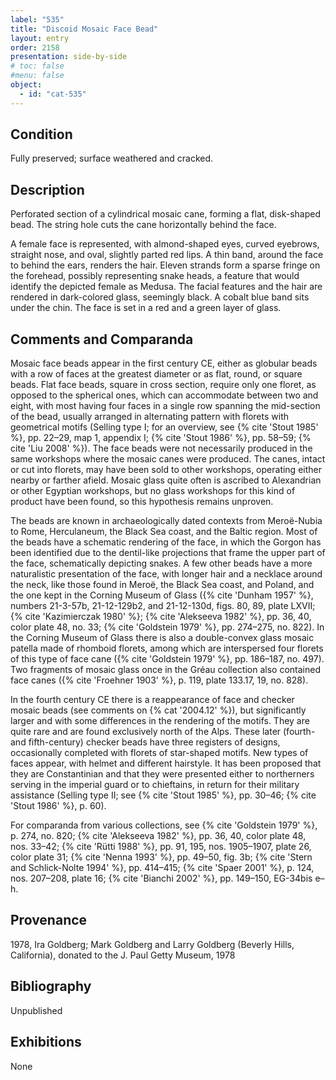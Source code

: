 ```yaml
---
label: "535"
title: "Discoid Mosaic Face Bead"
layout: entry
order: 2158
presentation: side-by-side
# toc: false
#menu: false 
object:
  - id: "cat-535"
---
```


## Condition

Fully preserved; surface weathered and cracked.

## Description

Perforated section of a cylindrical mosaic cane, forming a flat, disk-shaped bead. The string hole cuts the cane horizontally behind the face.

A female face is represented, with almond-shaped eyes, curved eyebrows, straight nose, and oval, slightly parted red lips. A thin band, around the face to behind the ears, renders the hair. Eleven strands form a sparse fringe on the forehead, possibly representing snake heads, a feature that would identify the depicted female as Medusa. The facial features and the hair are rendered in dark-colored glass, seemingly black. A cobalt blue band sits under the chin. The face is set in a red and a green layer of glass.

## Comments and Comparanda

Mosaic face beads appear in the first century CE, either as globular beads with a row of faces at the greatest diameter or as flat, round, or square beads. Flat face beads, square in cross section, require only one floret, as opposed to the spherical ones, which can accommodate between two and eight, with most having four faces in a single row spanning the mid-section of the bead, usually arranged in alternating pattern with florets with geometrical motifs (Selling type I; for an overview, see {% cite 'Stout 1985' %}, pp. 22–29, map 1, appendix I; {% cite 'Stout 1986' %}, pp. 58–59; {% cite 'Liu 2008' %}). The face beads were not necessarily produced in the same workshops where the mosaic canes were produced. The canes, intact or cut into florets, may have been sold to other workshops, operating either nearby or farther afield. Mosaic glass quite often is ascribed to Alexandrian or other Egyptian workshops, but no glass workshops for this kind of product have been found, so this hypothesis remains unproven. 

The beads are known in archaeologically dated contexts from Meroë-Nubia to Rome, Herculaneum, the Black Sea coast, and the Baltic region. Most of the beads have a schematic rendering of the face, in which the Gorgon has been identified due to the dentil-like projections that frame the upper part of the face, schematically depicting snakes. A few other beads have a more naturalistic presentation of the face, with longer hair and a necklace around the neck, like those found in Meroë, the Black Sea coast, and Poland, and the one kept in the Corning Museum of Glass ({% cite 'Dunham 1957' %}, numbers 21-3-57b, 21-12-129b2, and 21-12-130d, figs. 80, 89, plate LXVII; {% cite 'Kazimierczak 1980' %}; {% cite 'Alekseeva 1982' %}, pp. 36, 40, color plate 48, no. 33; {% cite 'Goldstein 1979' %}, pp. 274–275, no. 822). In the Corning Museum of Glass there is also a double-convex glass mosaic patella made of rhomboid florets, among which are interspersed four florets of this type of face cane ({% cite 'Goldstein 1979' %}, pp. 186–187, no. 497). Two fragments of mosaic glass once in the Gréau collection also contained face canes ({% cite 'Froehner 1903' %}, p. 119, plate 133.17, 19, no. 828).

In the fourth century CE there is a reappearance of face and checker mosaic beads (see comments on {% cat '2004.12' %}), but significantly larger and with some differences in the rendering of the motifs. They are quite rare and are found exclusively north of the Alps. These later (fourth- and fifth-century) checker beads have three registers of designs, occasionally completed with florets of star-shaped motifs. New types of faces appear, with helmet and different hairstyle. It has been proposed that they are Constantinian and that they were presented either to northerners serving in the imperial guard or to chieftains, in return for their military assistance (Selling type II; see {% cite 'Stout 1985' %}, pp. 30–46; {% cite 'Stout 1986' %}, p. 60).

For comparanda from various collections, see {% cite 'Goldstein 1979' %}, p. 274, no. 820; {% cite 'Alekseeva 1982' %}, pp. 36, 40, color plate 48, nos. 33–42; {% cite 'Rütti 1988' %}, pp. 91, 195, nos. 1905–1907, plate 26, color plate 31; {% cite 'Nenna 1993' %}, pp. 49–50, fig. 3b; {% cite 'Stern and Schlick-Nolte 1994' %}, pp. 414–415; {% cite 'Spaer 2001' %}, p. 124, nos. 207–208, plate 16; {% cite 'Bianchi 2002' %}, pp. 149–150, EG-34bis e–h.

## Provenance

1978, Ira Goldberg; Mark Goldberg and Larry Goldberg (Beverly Hills, California), donated to the J. Paul Getty Museum, 1978

## Bibliography

Unpublished

## Exhibitions

None